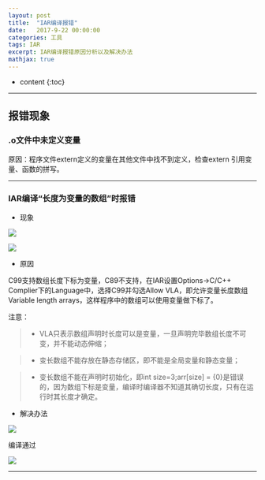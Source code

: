 ```yaml
---
layout: post
title:  "IAR编译报错"
date:   2017-9-22 00:00:00
categories: 工具
tags: IAR
excerpt: IAR编译报错原因分析以及解决办法
mathjax: true
---
```

* content
{:toc}
---

## 报错现象
### .o文件中未定义变量

原因：程序文件extern定义的变量在其他文件中找不到定义，检查extern 引用变量、函数的拼写。

---

### IAR编译“长度为变量的数组”时报错  
* 现象

![](http://wx1.sinaimg.cn/mw690/e4439297gy1fjsb1kz955j20f900ugle.jpg)

![](http://wx4.sinaimg.cn/mw690/e4439297gy1fjsb1lhv3dj20fb01st8h.jpg)

* 原因

C99支持数组长度下标为变量，C89不支持，在IAR设置Options->C/C++ Complier下的Language中，选择C99并勾选Allow VLA，即允许变量长度数组Variable length arrays，这样程序中的数组可以使用变量做下标了。

注意：

>* VLA只表示数组声明时长度可以是变量，一旦声明完毕数组长度不可变，并不能动态伸缩；

>* 变长数组不能存放在静态存储区，即不能是全局变量和静态变量；

>* 变长数组不能在声明时初始化，即int size=3;arr[size] = {0}是错误的，因为数组下标是变量，编译时编译器不知道其确切长度，只有在运行时其长度才确定。


* 解决办法

![](http://wx2.sinaimg.cn/mw690/e4439297gy1fjsb1lxdgqj20g80dxaaq.jpg)

编译通过

![](http://wx2.sinaimg.cn/mw690/e4439297gy1fjsb1mdvg7j20fi01c743.jpg)





---


